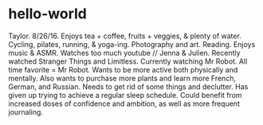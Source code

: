 # hello-world

Taylor. 8/26/16.
Enjoys tea + coffee, fruits + veggies, & plenty of water.
Cycling, pilates, running, & yoga-ing. Photography and art. Reading. Enjoys music & ASMR. Watches too much youtube // Jenna & Julien.
Recently watched Stranger Things and Limitless. Currently watching Mr Robot. All time favorite = Mr Robot. 
Wants to be more active both physically and mentally. Also wants to purchase more plants and learn more French, German, and Russian.
Needs to get rid of some things and declutter. Has given up trying to achieve a regular sleep schedule.
Could benefit from increased doses of confidence and ambition, as well as more frequent journaling. 

